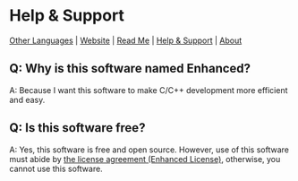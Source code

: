 # Help & Support

[Other Languages](../Help-Support.Languages.md) | [Website](https://idealarch.github.io/enhanced-website) | [Read Me](../../README.md) | [Help & Support](Help-Support.md) | [About](About.md)

## Q: Why is this software named Enhanced?

A: Because I want this software to make C/C++ development more efficient and easy.

## Q: Is this software free?

A: Yes, this software is free and open source. However, use of this software must abide by [the license agreement (Enhanced License)](../../LICENSE), otherwise, you cannot use this software.
